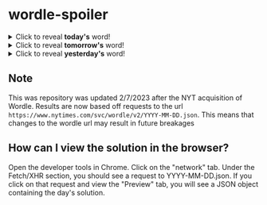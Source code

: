 # wordle-spoiler

<details>
  <summary>Click to reveal <b>today's</b> word!</summary>
  <br>
  <b> grind </b>
</details>

<details>
  <summary>Click to reveal <b>tomorrow's</b> word!</summary>
  <br>
  <b> prior </b>
</details>

<details>
  <summary>Click to reveal <b>yesterday's</b> word!</summary>
  <br>
  <b> proud </b>
</details>

## Note
This was repository was updated 2/7/2023 after the NYT acquisition of Wordle. Results are now based off requests to the url `https://www.nytimes.com/svc/wordle/v2/YYYY-MM-DD.json`. This means that changes to the wordle url may result in future breakages

## How can I view the solution in the browser?
Open the developer tools in Chrome. Click on the "network" tab. Under the Fetch/XHR section, you should see a request to YYYY-MM-DD.json. If you click on that request and view the "Preview" tab, you will see a JSON object containing the day's solution.